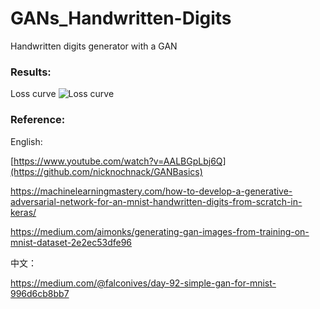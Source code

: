 # GANs_Handwritten-Digits
Handwritten digits generator with a GAN

### Results:

Loss curve
![Loss curve](https://drive.google.com/uc?id=1c7np0sDrHW2WwQyN1FOA5jslixVg6v1t)

### Reference:

English:

[https://www.youtube.com/watch?v=AALBGpLbj6Q](https://github.com/nicknochnack/GANBasics)

https://machinelearningmastery.com/how-to-develop-a-generative-adversarial-network-for-an-mnist-handwritten-digits-from-scratch-in-keras/

https://medium.com/aimonks/generating-gan-images-from-training-on-mnist-dataset-2e2ec53dfe96

中文：

https://medium.com/@falconives/day-92-simple-gan-for-mnist-996d6cb8bb7

